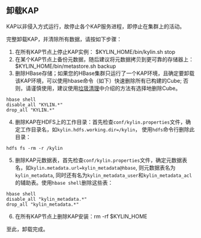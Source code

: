 ## 卸载KAP
KAP以非侵入方式运行，故停止各个KAP服务进程，即停止在集群上的活动。

完整卸载KAP，并清除所有数据，请按如下步骤：

1. 在所有KAP节点上停止KAP实例： $KYLIN_HOME/bin/kylin.sh stop
2. 在某个KAP节点上备份元数据，随后建议将元数据拷贝到更可靠的存储器上： $KYLIN_HOME/bin/metastore.sh backup
3. 删除HBase存储；如果您的HBase集群只运行了一个KAP环境，且确定要卸载该KAP环境，可以使用hbase命令（如下）快速删除所有已构建的Cube; 否则，请谨慎使用，建议使用[垃圾清理](/operation/storage_cleanup.cn.md)中介绍的方法有选择地删除Cube。

  ```
  hbase shell
  disable_all "KYLIN.*"
  drop_all "KYLIN.*"
  ```

4. 删除KAP在HDFS上的工作目录：首先检查`conf/kylin.properties`文件，确定工作目录名，如`kylin.hdfs.working.dir=/kylin`， 使用`hdfs`命令行删除此目录：

  ```
  hdfs fs -rm -r /kylin
  ```

5. 删除KAP元数据表，首先检查`conf/kylin.properties`文件，确定元数据表名，如`kylin.metadata.url=kylin_metadata@hbase`, 则元数据表名为`kylin_metadata`, 同时还有名为`kylin_metadata_user`和`kylin_metadata_acl`的辅助表。使用`hbase shell`删除这些表：

  ```
  hbase shell
  disable_all "kylin_metadata.*"
  drop_all "kylin_metadata.*"

  ```

6. 在所有KAP节点上删除KAP安装：rm -rf $KYLIN_HOME


至此，卸载完成。
